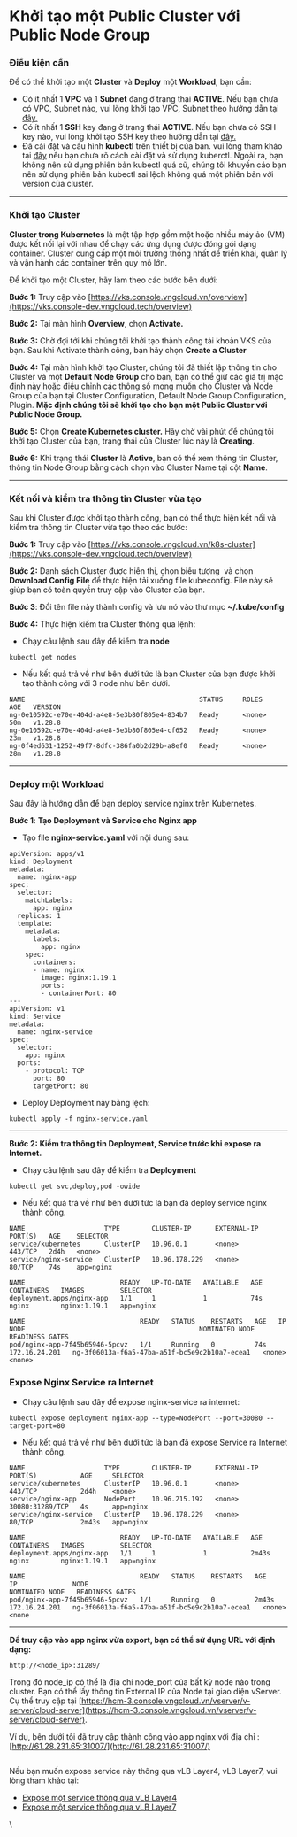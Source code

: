 # Khởi tạo một Public Cluster với Public Node Group

### Điều kiện cần <a href="#khoitaomotpublicclustervoipublicnodegroup-dieukiencan" id="khoitaomotpublicclustervoipublicnodegroup-dieukiencan"></a>

Để có thể khởi tạo một **Cluster** và **Deploy** một **Workload**, bạn cần:

* Có ít nhất 1 **VPC** và 1 **Subnet** đang ở trạng thái **ACTIVE**. Nếu bạn chưa có VPC, Subnet nào, vui lòng khởi tạo VPC, Subnet theo hướng dẫn tại [đây.](../../network/virtual-private-cloud-vpc.md)&#x20;
* Có ít nhất 1 **SSH** key đang ở trạng thái **ACTIVE**. Nếu bạn chưa có SSH key nào, vui lòng khởi tạo SSH key theo hướng dẫn tại [đây.](../../security/ssh-key-bo-khoa.md)
* Đã cài đặt và cấu hình **kubectl** trên thiết bị của bạn. vui lòng tham khảo tại [đây](https://kubernetes.io/vi/docs/tasks/tools/install-kubectl/) nếu bạn chưa rõ cách cài đặt và sử dụng kuberctl. Ngoài ra, bạn không nên sử dụng phiên bản kubectl quá cũ, chúng tôi khuyến cáo bạn nên sử dụng phiên bản kubectl sai lệch không quá một phiên bản với version của cluster.

***

### Khởi tạo Cluster <a href="#khoitaomotpublicclustervoipublicnodegroup-khoitaocluster" id="khoitaomotpublicclustervoipublicnodegroup-khoitaocluster"></a>

**Cluster trong Kubernetes** là một tập hợp gồm một hoặc nhiều máy ảo (VM) được kết nối lại với nhau để chạy các ứng dụng được đóng gói dạng container. Cluster cung cấp một môi trường thống nhất để triển khai, quản lý và vận hành các container trên quy mô lớn.

Để khởi tạo một Cluster, hãy làm theo các bước bên dưới:

**Bước 1:** Truy cập vào [https://vks.console.vngcloud.vn/overview](https://vks.console-dev.vngcloud.tech/overview)

**Bước 2:** Tại màn hình **Overview**, chọn **Activate.**

**Bước 3:** Chờ đợi tới khi chúng tôi khởi tạo thành công tài khoản VKS của bạn. Sau khi Activate thành công, bạn hãy chọn **Create a Cluster**

**Bước 4:** Tại màn hình khởi tạo Cluster, chúng tôi đã thiết lập thông tin cho Cluster và một **Default Node Group** cho bạn, bạn có thể giữ các giá trị mặc định này hoặc điều chỉnh các thông số mong muốn cho Cluster và Node Group của bạn tại Cluster Configuration, Default Node Group Configuration, Plugin. **Mặc định chúng tôi sẽ khởi tạo cho bạn một Public Cluster với Public Node Group.**

**Bước 5:** Chọn **Create Kubernetes cluster.** Hãy chờ vài phút để chúng tôi khởi tạo Cluster của bạn, trạng thái của Cluster lúc này là **Creating**.

**Bước 6:** Khi trạng thái **Cluster** là **Active**, bạn có thể xem thông tin Cluster, thông tin Node Group bằng cách chọn vào Cluster Name tại cột **Name**.

***

### Kết nối và kiểm tra thông tin Cluster vừa tạo <a href="#khoitaomotpublicclustervoipublicnodegroup-ketnoivakiemtrathongtinclustervuatao" id="khoitaomotpublicclustervoipublicnodegroup-ketnoivakiemtrathongtinclustervuatao"></a>

Sau khi Cluster được khởi tạo thành công, bạn có thể thực hiện kết nối và kiểm tra thông tin Cluster vừa tạo theo các bước:&#x20;

**Bước 1:** Truy cập vào [https://vks.console.vngcloud.vn/k8s-cluster](https://vks.console-dev.vngcloud.tech/overview)

**Bước 2:** Danh sách Cluster được hiển thị, chọn biểu tượng <img src="https://docs-admin.vngcloud.vn/download/thumbnails/73761995/image2024-4-4_14-37-11.png?version=1&#x26;modificationDate=1712216232000&#x26;api=v2" alt="" data-size="line"> và chọn **Download Config File** để thực hiện tải xuống file kubeconfig. File này sẽ giúp bạn có toàn quyền truy cập vào Cluster của bạn.

**Bước 3**: Đổi tên file này thành config và lưu nó vào thư mục **\~/.kube/config**

**Bước 4:** Thực hiện kiểm tra Cluster thông qua lệnh:&#x20;

* Chạy câu lệnh sau đây để kiểm tra **node**

```
kubectl get nodes
```

* Nếu kết quả trả về như bên dưới tức là bạn Cluster của bạn được khởi tạo thành công với 3 node như bên dưới.

```
NAME                                            STATUS     ROLES    AGE   VERSION
ng-0e10592c-e70e-404d-a4e8-5e3b80f805e4-834b7   Ready      <none>   50m   v1.28.8
ng-0e10592c-e70e-404d-a4e8-5e3b80f805e4-cf652   Ready      <none>   23m   v1.28.8
ng-0f4ed631-1252-49f7-8dfc-386fa0b2d29b-a8ef0   Ready      <none>   28m   v1.28.8
```

***

### Deploy một Workload <a href="#khoitaomotpublicclustervoipublicnodegroup-deploymotworkload" id="khoitaomotpublicclustervoipublicnodegroup-deploymotworkload"></a>

Sau đây là hướng dẫn để bạn deploy service nginx trên Kubernetes.

**Bước 1**: **Tạo Deployment và Service cho Nginx app**

* Tạo file **nginx-service.yaml** với nội dung sau:

```
apiVersion: apps/v1
kind: Deployment
metadata:
  name: nginx-app
spec:
  selector:
    matchLabels:
      app: nginx
  replicas: 1
  template:
    metadata:
      labels:
        app: nginx
    spec:
      containers:
      - name: nginx
        image: nginx:1.19.1
        ports:
        - containerPort: 80
---
apiVersion: v1
kind: Service
metadata:
  name: nginx-service
spec:
  selector:
    app: nginx 
  ports:
    - protocol: TCP
      port: 80
      targetPort: 80
```

* Deploy Deployment này bằng lệch:&#x20;

```
kubectl apply -f nginx-service.yaml
```

***

**Bước 2: Kiểm tra thông tin Deployment, Service trước khi expose ra Internet.**

* Chạy câu lệnh sau đây để kiểm tra **Deployment**

```
kubectl get svc,deploy,pod -owide
```

* Nếu kết quả trả về như bên dưới tức là bạn đã deploy service nginx thành công.

```
NAME                    TYPE        CLUSTER-IP      EXTERNAL-IP   PORT(S)   AGE    SELECTOR
service/kubernetes      ClusterIP   10.96.0.1       <none>        443/TCP   2d4h   <none>
service/nginx-service   ClusterIP   10.96.178.229   <none>        80/TCP    74s    app=nginx

NAME                        READY   UP-TO-DATE   AVAILABLE   AGE   CONTAINERS   IMAGES         SELECTOR
deployment.apps/nginx-app   1/1     1            1           74s   nginx        nginx:1.19.1   app=nginx

NAME                             READY   STATUS    RESTARTS   AGE   IP              NODE                                            NOMINATED NODE   READINESS GATES
pod/nginx-app-7f45b65946-5pcvz   1/1     Running   0          74s   172.16.24.201   ng-3f06013a-f6a5-47ba-a51f-bc5e9c2b10a7-ecea1   <none>           <none>
```

### **Expose Nginx Service ra Internet**

* Chạy câu lệnh sau đây để expose nginx-service ra internet:

```
kubectl expose deployment nginx-app --type=NodePort --port=30080 --target-port=80
```

* Nếu kết quả trả về như bên dưới tức là bạn đã expose Service ra Internet thành công.

```
NAME                    TYPE        CLUSTER-IP      EXTERNAL-IP   PORT(S)           AGE     SELECTOR
service/kubernetes      ClusterIP   10.96.0.1       <none>        443/TCP           2d4h    <none>
service/nginx-app       NodePort    10.96.215.192   <none>        30080:31289/TCP   4s      app=nginx
service/nginx-service   ClusterIP   10.96.178.229   <none>        80/TCP            2m43s   app=nginx

NAME                        READY   UP-TO-DATE   AVAILABLE   AGE     CONTAINERS   IMAGES         SELECTOR
deployment.apps/nginx-app   1/1     1            1           2m43s   nginx        nginx:1.19.1   app=nginx

NAME                             READY   STATUS    RESTARTS   AGE     IP              NODE                                            NOMINATED NODE   READINESS GATES
pod/nginx-app-7f45b65946-5pcvz   1/1     Running   0          2m43s   172.16.24.201   ng-3f06013a-f6a5-47ba-a51f-bc5e9c2b10a7-ecea1   <none>           <none
```

***

**Để truy cập vào app nginx vừa export, bạn có thể sử dụng URL với định dạng:**

```
http://<node_ip>:31289/
```

Trong đó node\_ip có thể là địa chỉ node\_port của bất kỳ node nào trong cluster. Bạn có thể lấy thông tin External IP của Node tại giao diện vServer. Cụ thể truy cập tại [https://hcm-3.console.vngcloud.vn/vserver/v-server/cloud-server](https://hcm-3.console.vngcloud.vn/vserver/v-server/cloud-server).

Ví dụ, bên dưới tôi đã truy cập thành công vào app nginx với địa chỉ : [http://61.28.231.65:31007/](http://61.28.231.65:31007/)

<figure><img src="https://docs-admin.vngcloud.vn/download/attachments/73761995/image2024-4-4_11-33-17.png?version=1&#x26;modificationDate=1712205198000&#x26;api=v2" alt=""><figcaption></figcaption></figure>

Nếu bạn muốn expose service này thông qua vLB Layer4, vLB Layer7, vui lòng tham khảo tại:&#x20;

* [Expose một service thông qua vLB Layer4](expose-mot-service-thong-qua-vlb-layer4.md)
* [Expose một service thông qua vLB Layer7](expose-mot-service-thong-qua-vlb-layer7.md)

\
